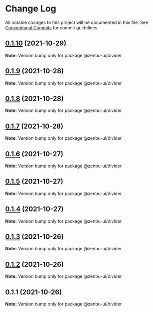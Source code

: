 # Change Log

All notable changes to this project will be documented in this file.
See [Conventional Commits](https://conventionalcommits.org) for commit guidelines.

## [0.1.10](https://github.com/KodepandaID/zenbu-ui/compare/@zenbu-ui/divider@0.1.9...@zenbu-ui/divider@0.1.10) (2021-10-29)

**Note:** Version bump only for package @zenbu-ui/divider





## [0.1.9](https://github.com/KodepandaID/zenbu-ui/compare/@zenbu-ui/divider@0.1.8...@zenbu-ui/divider@0.1.9) (2021-10-28)

**Note:** Version bump only for package @zenbu-ui/divider





## [0.1.8](https://github.com/KodepandaID/zenbu-ui/compare/@zenbu-ui/divider@0.1.7...@zenbu-ui/divider@0.1.8) (2021-10-28)

**Note:** Version bump only for package @zenbu-ui/divider





## [0.1.7](https://github.com/KodepandaID/zenbu-ui/compare/@zenbu-ui/divider@0.1.6...@zenbu-ui/divider@0.1.7) (2021-10-28)

**Note:** Version bump only for package @zenbu-ui/divider





## [0.1.6](https://github.com/KodepandaID/zenbu-ui/compare/@zenbu-ui/divider@0.1.5...@zenbu-ui/divider@0.1.6) (2021-10-27)

**Note:** Version bump only for package @zenbu-ui/divider





## [0.1.5](https://github.com/KodepandaID/zenbu-ui/compare/@zenbu-ui/divider@0.1.4...@zenbu-ui/divider@0.1.5) (2021-10-27)

**Note:** Version bump only for package @zenbu-ui/divider





## [0.1.4](https://github.com/KodepandaID/zenbu-ui/compare/@zenbu-ui/divider@0.1.3...@zenbu-ui/divider@0.1.4) (2021-10-27)

**Note:** Version bump only for package @zenbu-ui/divider





## [0.1.3](https://github.com/KodepandaID/zenbu-ui/compare/@zenbu-ui/divider@0.1.2...@zenbu-ui/divider@0.1.3) (2021-10-26)

**Note:** Version bump only for package @zenbu-ui/divider





## [0.1.2](https://github.com/KodepandaID/zenbu-ui/compare/@zenbu-ui/divider@0.1.1...@zenbu-ui/divider@0.1.2) (2021-10-26)

**Note:** Version bump only for package @zenbu-ui/divider





## 0.1.1 (2021-10-26)

**Note:** Version bump only for package @zenbu-ui/divider
